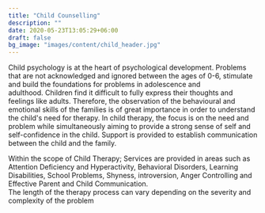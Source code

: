 ```yaml
---
title: "Child Counselling"
description: ""
date: 2020-05-23T13:05:29+06:00
draft: false
bg_image: "images/content/child_header.jpg"
---
```


Child psychology is at the heart of psychological development. Problems that are not acknowledged and ignored between the ages of 0-6, stimulate and build the foundations for problems in adolescence and adulthood. Children find it difficult to fully express their thoughts and feelings like adults. Therefore, the observation of the behavioural and emotional skills of the families is of great importance in order to understand the child's need for therapy.
In child therapy, the focus is on the need and problem while simultaneously aiming to provide a strong sense of self and self-confidence in the child. Support is provided to establish communication between the child and the family. 

Within the scope of Child Therapy; Services are provided in areas such as Attention Deficiency and Hyperactivity, Behavioral Disorders, Learning Disabilities, School Problems, Shyness, introversion, Anger Controlling and Effective Parent and Child Communication.   
The length of the therapy process can vary depending on the severity and complexity of the problem




